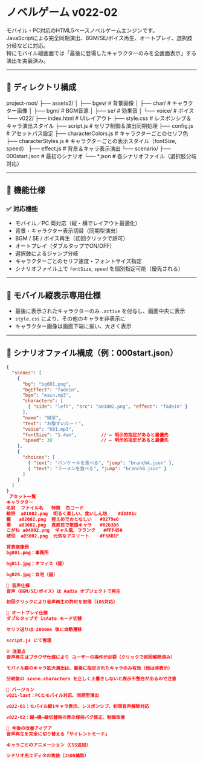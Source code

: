 # ノベルゲーム v022-02

モバイル・PC対応のHTML5ベースノベルゲームエンジンです。  
JavaScriptによる完全同期演出、BGM/SE/ボイス再生、オートプレイ、選択肢分岐などに対応。  
特にモバイル縦画面では「最後に登場したキャラクターのみを全画面表示」する演出を実装済み。

---

## 📁 ディレクトリ構成
project-root/
├── assets2/
│ ├── bgev/ # 背景画像
│ ├── char/ # キャラクター画像
│ ├── bgm/ # BGM音源
│ ├── se/ # 効果音
│ └── voice/ # ボイス
└── v022/
├── index.html # UIレイアウト
├── style.css # レスポンシブ＆キャラ演出スタイル
├── script.js # セリフ制御＆演出同期処理
├── config.js # アセットパス設定
├── characterColors.js # キャラクターごとのセリフ色
├── characterStyles.js # キャラクターごとの表示スタイル（fontSize, speed）
├── effect.js # 背景＆キャラ表示演出
└── scenario/
├── 000start.json # 最初のシナリオ
└── *.json # 各シナリオファイル（選択肢分岐対応）

---

## 🔧 機能仕様

### ✅ 対応機能
- モバイル／PC 両対応（縦・横でレイアウト最適化）
- 背景・キャラクター表示切替（同期型演出）
- BGM / SE / ボイス再生（初回クリックで許可）
- オートプレイ（ダブルタップでON/OFF）
- 選択肢によるジャンプ分岐
- キャラクターごとのセリフ速度・フォントサイズ指定
- シナリオファイル上で `fontSize`, `speed` を個別指定可能（優先される）

---

## 📱 モバイル縦表示専用仕様

- 最後に表示されたキャラクターのみ `.active` を付与し、画面中央に表示
- `style.css` により、その他のキャラを非表示に
- キャラクター画像は画面下端に揃い、大きく表示

---

## 📜 シナリオファイル構成（例：000start.json）

```json
{
  "scenes": [
    {
      "bg": "bg001.png",
      "bgEffect": "fadein",
      "bgm": "main.mp3",
      "characters": [
        { "side": "left", "src": "a01002.png", "effect": "fadein" }
      ],
      "name": "緋奈",
      "text": "お腹すいた〜！",
      "voice": "h01.mp3",
      "fontSize": "1.4em",         // ← 明示的指定があると最優先
      "speed": 30                  // ← 明示的指定があると最優先
    },
    {
      "choices": [
        { "text": "パンケーキを食べる", "jump": "branchA.json" },
        { "text": "ラーメンを食べる", "jump": "branchB.json" }
      ]
    }
  ]
}
 アセット一覧
キャラクター
名前	ファイル名	特徴	色コード
緋奈	a01002.png	明るく楽しい、食いしん坊	#d3381c
藍	a02002.png	控えめでおとなしい	#0279e0
翠	a03002.png	真面目で敬語キャラ	#02b308
こがね	a04002.png	ギャル風、フランク	#FFF450
琥珀	a05002.png	元気なアスリート	#F68B1F

背景画像例
bg001.png：事務所

bg011.jpg：オフィス（昼）

bg020.jpg：自宅（昼）

🎵 音声仕様
音声（BGM/SE/ボイス）は Audio オブジェクトで再生

初回クリックにより音声再生の許可を取得（iOS対応）

🚀 オートプレイ仕様
ダブルタップで isAuto モード切替

セリフ送りは 2000ms 後に自動遷移

script.js にて管理

💡 注意点
音声再生はブラウザ仕様により ユーザーの操作が必要（クリックで初回解除済み）

モバイル縦のキャラ拡大演出は、最後に指定されたキャラのみ有効（他は非表示）

分岐後の scene.characters を正しく上書きしないと表示不整合が出るので注意

🔄 バージョン
v021-last：PCとモバイル対応、同期型演出

v022-01：モバイル縦1キャラ表示、レスポンシブ、初回音声解除対応

v022-02：縦→横→縦切替時の表示保持バグ修正、制御改善

📌 今後の改善アイデア
音声再生を完全に切り替える「サイレントモード」

キャラごとのアニメーション（CSS追加）

シナリオ用エディタの実装（JSON補助）
